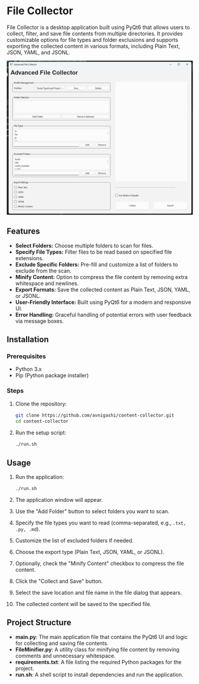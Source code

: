 # File Collector

File Collector is a desktop application built using PyQt6 that allows users to collect, filter, and save file contents from multiple directories. It provides customizable options for file types and folder exclusions and supports exporting the collected content in various formats, including Plain Text, JSON, YAML, and JSONL.

![Content Collector Screenshot](https://raw.githubusercontent.com/avnigashi/content-collector/main/screen.png)


## Features

- **Select Folders:** Choose multiple folders to scan for files.
- **Specify File Types:** Filter files to be read based on specified file extensions.
- **Exclude Specific Folders:** Pre-fill and customize a list of folders to exclude from the scan.
- **Minify Content:** Option to compress the file content by removing extra whitespace and newlines.
- **Export Formats:** Save the collected content as Plain Text, JSON, YAML, or JSONL.
- **User-Friendly Interface:** Built using PyQt6 for a modern and responsive UI.
- **Error Handling:** Graceful handling of potential errors with user feedback via message boxes.

## Installation

### Prerequisites

- Python 3.x
- Pip (Python package installer)

### Steps

1. Clone the repository:

    ```sh
    git clone https://github.com/avnigashi/content-collector.git
    cd content-collector
    ```

2. Run the setup script:

    ```sh
    ./run.sh
    ```

## Usage

1. Run the application:

    ```sh
    ./run.sh
    ```

2. The application window will appear.

3. Use the "Add Folder" button to select folders you want to scan.

4. Specify the file types you want to read (comma-separated, e.g., `.txt, .py, .md`).

5. Customize the list of excluded folders if needed.

6. Choose the export type (Plain Text, JSON, YAML, or JSONL).

7. Optionally, check the "Minify Content" checkbox to compress the file content.

8. Click the "Collect and Save" button.

9. Select the save location and file name in the file dialog that appears.

10. The collected content will be saved to the specified file.

## Project Structure

- **main.py**: The main application file that contains the PyQt6 UI and logic for collecting and saving file contents.
- **FileMinifier.py**: A utility class for minifying file content by removing comments and unnecessary whitespace.
- **requirements.txt**: A file listing the required Python packages for the project.
- **run.sh**: A shell script to install dependencies and run the application.
